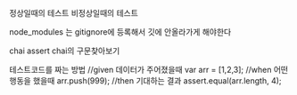 정상일때의 테스트
비정상일때의 테스트

node_modules 는 gitignore에 등록해서 깃에 안올라가게 해야한다

chai assert chai의 구문찾아보기

테스트코드를 짜는 방법
//given 데이터가 주어졌을때
var arr = [1,2,3];
//when  어떤 행동을 했을때
arr.push(999);
//then  기대하는 결과
assert.equal(arr.length, 4);
